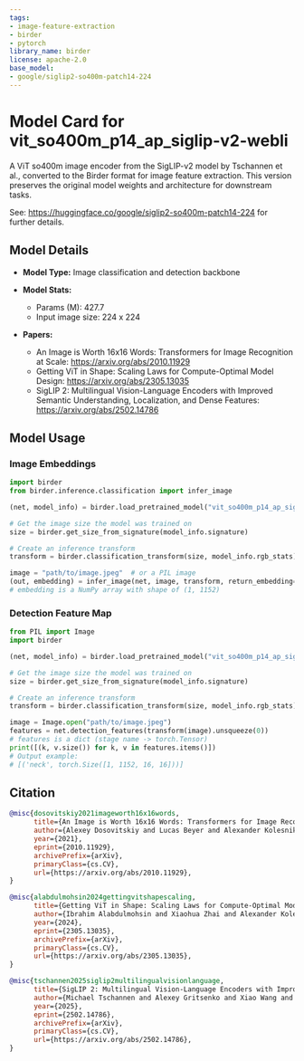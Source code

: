 ```yaml
---
tags:
- image-feature-extraction
- birder
- pytorch
library_name: birder
license: apache-2.0
base_model:
- google/siglip2-so400m-patch14-224
---
```


# Model Card for vit_so400m_p14_ap_siglip-v2-webli

A ViT so400m image encoder from the SigLIP-v2 model by Tschannen et al., converted to the Birder format for image feature extraction.
This version preserves the original model weights and architecture for downstream tasks.

See: <https://huggingface.co/google/siglip2-so400m-patch14-224> for further details.

## Model Details

- **Model Type:** Image classification and detection backbone
- **Model Stats:**
    - Params (M): 427.7
    - Input image size: 224 x 224

- **Papers:**
    - An Image is Worth 16x16 Words: Transformers for Image Recognition at Scale: <https://arxiv.org/abs/2010.11929>
    - Getting ViT in Shape: Scaling Laws for Compute-Optimal Model Design: <https://arxiv.org/abs/2305.13035>
    - SigLIP 2: Multilingual Vision-Language Encoders with Improved Semantic Understanding, Localization, and Dense Features: <https://arxiv.org/abs/2502.14786>

## Model Usage

### Image Embeddings

```python
import birder
from birder.inference.classification import infer_image

(net, model_info) = birder.load_pretrained_model("vit_so400m_p14_ap_siglip-v2-webli", inference=True)

# Get the image size the model was trained on
size = birder.get_size_from_signature(model_info.signature)

# Create an inference transform
transform = birder.classification_transform(size, model_info.rgb_stats)

image = "path/to/image.jpeg"  # or a PIL image
(out, embedding) = infer_image(net, image, transform, return_embedding=True)
# embedding is a NumPy array with shape of (1, 1152)
```

### Detection Feature Map

```python
from PIL import Image
import birder

(net, model_info) = birder.load_pretrained_model("vit_so400m_p14_ap_siglip-v2-webli", inference=True)

# Get the image size the model was trained on
size = birder.get_size_from_signature(model_info.signature)

# Create an inference transform
transform = birder.classification_transform(size, model_info.rgb_stats)

image = Image.open("path/to/image.jpeg")
features = net.detection_features(transform(image).unsqueeze(0))
# features is a dict (stage name -> torch.Tensor)
print([(k, v.size()) for k, v in features.items()])
# Output example:
# [('neck', torch.Size([1, 1152, 16, 16]))]
```

## Citation

```bibtex
@misc{dosovitskiy2021imageworth16x16words,
      title={An Image is Worth 16x16 Words: Transformers for Image Recognition at Scale},
      author={Alexey Dosovitskiy and Lucas Beyer and Alexander Kolesnikov and Dirk Weissenborn and Xiaohua Zhai and Thomas Unterthiner and Mostafa Dehghani and Matthias Minderer and Georg Heigold and Sylvain Gelly and Jakob Uszkoreit and Neil Houlsby},
      year={2021},
      eprint={2010.11929},
      archivePrefix={arXiv},
      primaryClass={cs.CV},
      url={https://arxiv.org/abs/2010.11929},
}

@misc{alabdulmohsin2024gettingvitshapescaling,
      title={Getting ViT in Shape: Scaling Laws for Compute-Optimal Model Design},
      author={Ibrahim Alabdulmohsin and Xiaohua Zhai and Alexander Kolesnikov and Lucas Beyer},
      year={2024},
      eprint={2305.13035},
      archivePrefix={arXiv},
      primaryClass={cs.CV},
      url={https://arxiv.org/abs/2305.13035},
}

@misc{tschannen2025siglip2multilingualvisionlanguage,
      title={SigLIP 2: Multilingual Vision-Language Encoders with Improved Semantic Understanding, Localization, and Dense Features},
      author={Michael Tschannen and Alexey Gritsenko and Xiao Wang and Muhammad Ferjad Naeem and Ibrahim Alabdulmohsin and Nikhil Parthasarathy and Talfan Evans and Lucas Beyer and Ye Xia and Basil Mustafa and Olivier Hénaff and Jeremiah Harmsen and Andreas Steiner and Xiaohua Zhai},
      year={2025},
      eprint={2502.14786},
      archivePrefix={arXiv},
      primaryClass={cs.CV},
      url={https://arxiv.org/abs/2502.14786},
}
```
